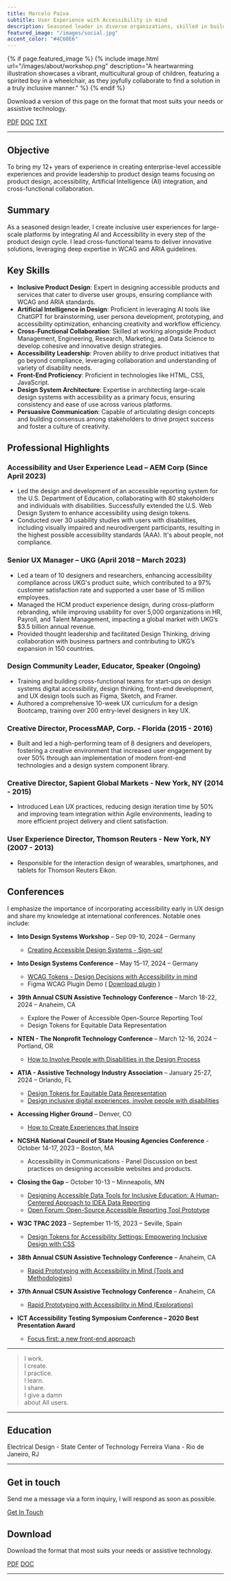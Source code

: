 ```yaml
---
title: Marcelo Paiva
subtitle: User Experience with Accessibility in mind
description: Seasoned leader in diverse organizations, skilled in building efficient, inclusive teams & solutions. Expert in enterprise-level & SaaS products for users of all backgrounds. Active in UX community, hosting events & advocating accessibility and inclusion.
featured_image: "/images/social.jpg"
accent_color: "#4C60E6"
---
```


{% if page.featured_image %} {% include image.html
url="/images/about/workshop.png" description="A heartwarming illustration showcases a vibrant, multicultural group of children, featuring a spirited boy in a wheelchair, as they joyfully collaborate to find a solution in a truly inclusive manner." %} {% endif
%}

Download a version of this page on the format that most suits your needs or assistive technology.

<a href="https://www.dropbox.com/s/8tek6avpotzy9ve/marcelo_paiva_resume.pdf?dl=0" target="_blank" class="button--fill">PDF</a>
<a href="https://www.dropbox.com/s/a1dg42w7em0y2lr/marcelo_paiva_resume.docx?dl=0" target="_blank" class="button--fill">DOC</a>
<a href="https://www.dropbox.com/s/ljtm4i39qmxqkou/marcelo_paiva_resume.txt?dl=0" target="_blank" class="button--fill">TXT</a>

---

## Objective

To bring my 12+ years of experience in creating enterprise-level accessible experiences and provide leadership to product design teams focusing on product design, accessibility, Artificial Intelligence (AI) integration, and cross-functional collaboration.

## Summary

As a seasoned design leader, I create inclusive user experiences for large-scale platforms by integrating AI and Accessibility in every step of the product design cycle. I lead cross-functional teams to deliver innovative solutions, leveraging deep expertise in WCAG and ARIA guidelines.

## Key Skills

- **Inclusive Product Design**: Expert in designing accessible products and services that cater to diverse user groups, ensuring compliance with WCAG and ARIA standards.
- **Artificial Intelligence in Design**: Proficient in leveraging AI tools like ChatGPT for brainstorming, user persona development, prototyping, and accessibility optimization, enhancing creativity and workflow efficiency.
- **Cross-Functional Collaboration**: Skilled at working alongside Product Management, Engineering, Research, Marketing, and Data Science to develop cohesive and innovative design strategies.
- **Accessibility Leadership**: Proven ability to drive product initiatives that go beyond compliance, leveraging collaboration and understanding of variety of disability needs.
- **Front-End Proficiency**: Proficient in technologies like HTML, CSS, JavaScript.
- **Design System Architecture**: Expertise in architecting large-scale design systems with accessibility as a primary focus, ensuring consistency and ease of use across various platforms.
- **Persuasive Communication**: Capable of articulating design concepts and building consensus among stakeholders to drive project success and foster a culture of creativity.

## Professional Highlights

### Accessibility and User Experience Lead – AEM Corp (Since April 2023)

- Led the design and development of an accessible reporting system for the U.S. Department of Education, collaborating with 80 stakeholders and individuals with disabilities. Successfully extended the U.S. Web Design System to enhance accessibility using design tokens.
- Conducted over 30 usability studies with users with disabilities, including visually impaired and neurodivergent participants, resulting in the highest possible accessibility standards (AAA). It's about people, not compliance.

### Senior UX Manager – UKG (April 2018 – March 2023)

- Led a team of 10 designers and researchers, enhancing accessibility compliance across UKG's product suite, which contributed to a 97% customer satisfaction rate and supported a user base of 15 million employees.
- Managed the HCM product experience design, during cross-platform rebranding, while improving usability for over 5,000 organizations in HR, Payroll, and Talent Management, impacting a global market with UKG’s $3.5 billion annual revenue.
- Provided thought leadership and facilitated Design Thinking, driving collaboration with business partners and contributing to UKG’s expansion in 150 countries.

### Design Community Leader, Educator, Speaker (Ongoing)

- Training and building cross-functional teams for start-ups on design systems digital accessibility, design thinking, front-end development, and UX design tools such as Figma, Sketch, and Framer.
- Authored a comprehensive 10-week UX curriculum for a design Bootcamp, training over 200 entry-level designers in key UX.

### Creative Director, ProcessMAP, Corp. - Florida (2015 - 2016)

- Built and led a high-performing team of 8 designers and developers, fostering a creative environment that increased user engagement by over 50% through aan implementation of modern front-end technologies and a design system component library.

### Creative Director, Sapient Global Markets - New York, NY (2014 - 2015)

- Introduced Lean UX practices, reducing design iteration time by 50% and improving team integration within Agile environments, leading to more efficient project delivery and client satisfaction.

### User Experience Director, Thomson Reuters - New York, NY (2007 - 2013)

- Responsible for the interaction design of wearables, smartphones, and tablets for Thomson Reuters Eikon.

## Conferences

I emphasize the importance of incorporating accessibility early in UX design and share my knowledge at international conferences. Notable ones include:

- **Into Design Systems Workshop** – Sep 09-10, 2024 – Germany

  - [Creating Accessible Design Systems - Sign-up!](https://intodesignsystems.lemonsqueezy.com/checkout)

- **Into Design Systems Conference** – May 15-17, 2024 – Germany

  - [WCAG Tokens - Design Decisions with Accessibility in mind](https://www.figma.com/proto/SiAdIzn83E9eeQCO1YcbX3/WCAG-Tokens-%5B1.2.0%5D?t=SFgtvmABbOPV91JC-1&scaling=min-zoom&content-scaling=fixed&page-id=0%3A1&node-id=80-1286&starting-point-node-id=80%3A1286)
  - Figma WCAG Plugin Demo ( [Download plugin](https://www.figma.com/community/plugin/1373362852131056921/wcag-plugin) )

- **39th Annual CSUN Assistive Technology Conference** – March 18-22, 2024 – Anaheim, CA

  - Explore the Power of Accessible Open-Source Reporting Tool
  - Design Tokens for Equitable Data Representation

- **NTEN - The Nonprofit Technology Conference** – March 12-16, 2024 – Portland, OR

  - [How to Involve People with Disabilities in the Design Process](https://www.nten.org/)

- **ATIA - Assistive Technology Industry Association** – January 25-27, 2024 – Orlando, FL

  - [Design Tokens for Equitable Data Representation](https://www.atia.org/24conference/)
  - [Design inclusive digital experiences, involve people with disabilities](https://www.atia.org/24conference/)

- **Accessing Higher Ground** – Denver, CO

  - [How to Create Experiences that Inspire](https://accessinghigherground.org/how-to-create-accessible-experiences-that-inspire/)

- **NCSHA National Council of State Housing Agencies Conference** - October 14-17, 2023 – Boston, MA

  - Accessibility in Communications - Panel Discussion on best practices on designing accessible websites and products.

- **Closing the Gap** – October 10-13 – Minneapolis, MN

  - [Designing Accessible Data Tools for Inclusive Education: A Human-Centered Approach to IDEA Data Reporting](https://www.closingthegap.com/conf-23-presentation/designing-accessible-data-tools-for-inclusive-education-a-human-centered-approach-to-idea-data-reporting/)
  - [Open Forum: Open-Source Accessible Reporting Tool Prototype](https://www.closingthegap.com/conf-23-presentation/open-forum-open-source-accessible-reporting-tool-prototype/)

- **W3C TPAC 2023** – September 11-15, 2023 – Seville, Spain

  - [Design Tokens for Accessibility Settings: Empowering Inclusive Design with CSS](https://github.com/w3c/tpac2023-breakouts/issues/10)

- **38th Annual CSUN Assistive Technology Conference** – Anaheim, CA

  - [Rapid Prototyping with Accessibility in Mind (Tools and Methodologies)](https://www.csun.edu/cod/conference/sessions/2023/index.php/public/presentations/view/1467)

- **37th Annual CSUN Assistive Technology Conference** – Anaheim, CA

  - [Rapid Prototyping with Accessibility in Mind (Explorations)](https://www.csun.edu/cod/conference/sessions/2022/index.php/public/presentations/view/2412)

- **ICT Accessibility Testing Symposium Conference – 2020 Best Presentation Award**
  - [Focus first: a new front-end approach](https://www.ictaccessibilitytesting.org/past-events/)

---

<blockquote class="accent">

I work.<br/>
I create.<br/>
I practice.<br/>
I learn.<br/>
I share.<br/>
<span>I give a damn<br/>
about All users.</span>

</blockquote>

---

## Education

Electrical Design - State Center of Technology Ferreira Viana - Rio de Janeiro, RJ

---

## Get in touch

Send me a message via a form inquiry, I will respond as soon as possible.

<a href="#" class="hero__cta button--fill contact-trigger js-contact">Get In Touch</a>

## Download

Download the format that most suits your needs or assistive technology.

<a href="https://www.dropbox.com/s/8tek6avpotzy9ve/marcelo_paiva_resume.pdf?dl=0" target="_blank" class="button--fill">PDF</a>
<a href="https://www.dropbox.com/s/a1dg42w7em0y2lr/marcelo_paiva_resume.docx?dl=0" target="_blank" class="button--fill">DOC</a>

---
